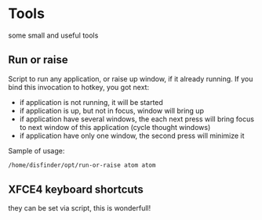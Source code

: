 # Tools
some small and useful tools

## Run or raise

Script to run any application, or raise up window, if it already running. If you bind this invocation to hotkey, you got next:
- if application is not running, it will be started
- if application is up, but not in focus, window will bring up
- if application have several windows, the each next press will bring focus to next window of this application (cycle thought windows)
- if application have only one window, the second press will minimize it

Sample of usage:
```bash
/home/disfinder/opt/run-or-raise atom atom
```

## XFCE4 keyboard shortcuts
they can be set via script, this is wonderfull!
